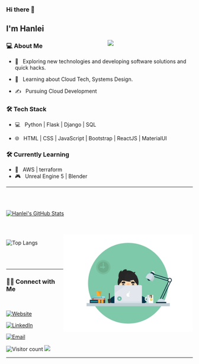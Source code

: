 ### Hi there 👋<h2> I'm Hanlei</h2>

<img align='right' src="https://media.giphy.com/media/M9gbBd9nbDrOTu1Mqx/giphy.gif" width="230">

<h3> 💻 About Me </h3>



- 🤔 &nbsp; Exploring new technologies and developing software solutions and quick hacks.

- 🌱 &nbsp; Learning about Cloud Tech, Systems Design.

- ✍️ &nbsp; Pursuing Cloud Development



<h3>🛠 Tech Stack</h3>



- 💻 &nbsp; Python | Flask | Django | SQL

- 🌐 &nbsp; HTML | CSS | JavaScript | Bootstrap | ReactJS | MaterialUI

<!--

- 🛢 &nbsp; mariaDb | Postgresql | SQLite

- 🔧 &nbsp; Git | Continous Intergration | Continous Deployment | IBM Cloud

- 🖥 &nbsp; Ableton | Protools | Photoshop

-->



<h3>🛠 Currently Learning</h3>

- 🔧 &nbsp; AWS | terraform
- 🎮 &nbsp; Unreal Engine 5 | Blender
<hr>



<br/><br/>

[![Hanlei's GitHub Stats](https://github-readme-stats.vercel.app/api?username=roomforyeesus&show_icons=true)](https://github.com/roomforyeesus)

<br/>

<br/>

<img src="https://github.com/nirala69/nirala69/blob/master/70804f7e25b11f29db904f2fa7b4cd9d.gif" width="350" align='right'>

![Top Langs](https://github-readme-stats.vercel.app/api/top-langs/?username=roomforyeesus&show_icons=true)

<br><br>



<hr>



<h3> 🤝🏻 Connect with Me </h3>

<br>

<p align="center">

<a href="https://website.com"><img alt="Website" src="https://img.shields.io/badge/Portfolio_Coming_Soon-black?style=flat-square&logo=google-chrome"></a>

<a href="https://www.linkedin.com/in/hantothelei/"><img alt="LinkedIn" src="https://img.shields.io/badge/LinkedIn--blue?style=flat-square&logo=linkedin"></a>

<a href="mailto:hanleiliangg@gmail.com"><img alt="Email" src="https://img.shields.io/badge/Email--blue?style=flat-square&logo=gmail"></a>

</p>



![Visitor count](https://visitor-badge.laobi.icu/badge?page_id=roomforyeesus.roomforyeesus)   <img src="https://media.giphy.com/media/dxn6fRlTIShoeBr69N/giphy.gif" width="30">





<hr>


